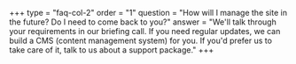 +++
type = "faq-col-2"
order = "1"
question = "How will I manage the site in the future? Do I need to come back to you?"
answer = "We'll talk through your requirements in our briefing call. If you need regular updates, we can build a CMS (content management system) for you. If you'd prefer us to take care of it, talk to us about a support package."
+++
